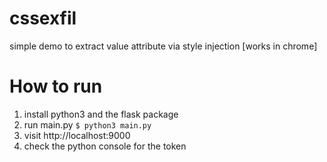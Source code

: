 # cssexfil
simple demo to extract value attribute via style injection [works in chrome]

# How to run
1. install python3 and the flask package
2. run main.py `$ python3 main.py`
3. visit http://localhost:9000
4. check the python console for the token
